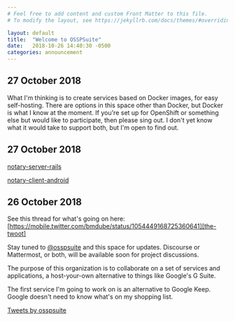 ```yaml
---
# Feel free to add content and custom Front Matter to this file.
# To modify the layout, see https://jekyllrb.com/docs/themes/#overriding-theme-defaults

layout: default
title:  "Welcome to OSSPSuite"
date:   2018-10-26 14:40:30 -0500
categories: announcement
---
```

## 27 October 2018
What I'm thinking is to create services based on Docker images, for easy self-hosting. There are options
in this space other than Docker, but Docker is what I know at the moment. If you're set up for OpenShift
or something else but would like to participate, then please sing out. I don't yet know what it would take
to support both, but I'm open to find out.

## 27 October 2018
[notary-server-rails][gh-nsr]

[notary-client-android][gh-nca]

## 26 October 2018
See this thread for what's going on here: [https://mobile.twitter.com/bmdube/status/1054449168725360641][the-twoot]

Stay tuned to [@osspsuite][org-twitter] and this space for updates. Discourse or Mattermost, or both, will
be available soon for project discussions.

The purpose of this organization is to collaborate on a set of services and applications, a host-your-own
alternative to things like Google's G Suite.

The first service I'm going to work on is an alternative to Google Keep. Google doesn't need to know what's
on my shopping list.

<a class="twitter-timeline" href="https://twitter.com/osspsuite?ref_src=twsrc%5Etfw">Tweets by osspsuite</a> <script async src="https://platform.twitter.com/widgets.js" charset="utf-8"></script>

[the-twoot]: https://mobile.twitter.com/bmdube/status/1054449168725360641
[org-twitter]: https://twitter.com/osspsuite
[gh-nsr]: https://github.com/osspsuite/notary-server-rails
[gh-nca]: https://github.com/osspsuite/notary-client-android
